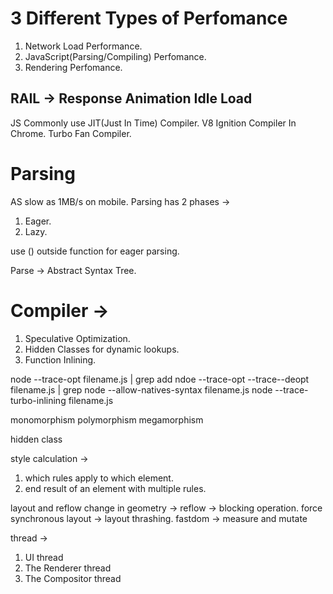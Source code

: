 # 3 Different Types of Perfomance

1. Network Load Performance.
2. JavaScript(Parsing/Compiling) Perfomance.
3. Rendering Perfomance.

## RAIL -> Response Animation Idle Load

JS Commonly use JIT(Just In Time) Compiler.
V8 Ignition Compiler In Chrome.
Turbo Fan Compiler.

# Parsing

AS slow as 1MB/s on mobile.
Parsing has 2 phases ->

1. Eager.
2. Lazy.

use () outside function for eager parsing.

Parse -> Abstract Syntax Tree.

# Compiler ->

1. Speculative Optimization.
2. Hidden Classes for dynamic lookups.
3. Function Inlining.

node --trace-opt filename.js | grep add
ndoe --trace-opt --trace--deopt filename.js | grep
node --allow-natives-syntax filename.js
node --trace-turbo-inlining filename.js

monomorphism
polymorphism
megamorphism

hidden class

style calculation ->

1. which rules apply to which element.
2. end result of an element with multiple rules.

layout and reflow
change in geometry -> reflow -> blocking operation.
force synchronous layout -> layout thrashing.
fastdom -> measure and mutate

thread ->

1. UI thread
2. The Renderer thread
3. The Compositor thread
